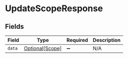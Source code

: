 # UpdateScopeResponse


## Fields

| Field                                           | Type                                            | Required                                        | Description                                     |
| ----------------------------------------------- | ----------------------------------------------- | ----------------------------------------------- | ----------------------------------------------- |
| `data`                                          | [Optional[Scope]](../../models/shared/scope.md) | :heavy_minus_sign:                              | N/A                                             |